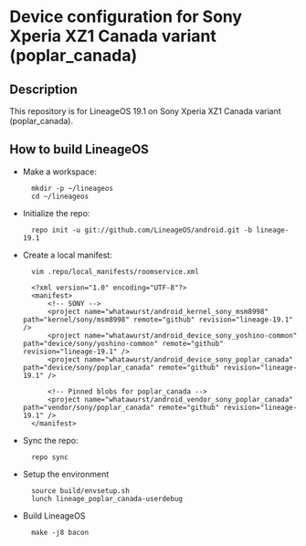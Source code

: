 Device configuration for Sony Xperia XZ1 Canada variant (poplar_canada)
========================================================

Description
-----------

This repository is for LineageOS 19.1 on Sony Xperia XZ1 Canada variant (poplar_canada).

How to build LineageOS
----------------------

* Make a workspace:

        mkdir -p ~/lineageos
        cd ~/lineageos

* Initialize the repo:

        repo init -u git://github.com/LineageOS/android.git -b lineage-19.1

* Create a local manifest:

        vim .repo/local_manifests/roomservice.xml

        <?xml version="1.0" encoding="UTF-8"?>
        <manifest>
            <!-- SONY -->
            <project name="whatawurst/android_kernel_sony_msm8998" path="kernel/sony/msm8998" remote="github" revision="lineage-19.1" />
            <project name="whatawurst/android_device_sony_yoshino-common" path="device/sony/yoshino-common" remote="github" revision="lineage-19.1" />
            <project name="whatawurst/android_device_sony_poplar_canada" path="device/sony/poplar_canada" remote="github" revision="lineage-19.1" />

            <!-- Pinned blobs for poplar_canada -->
            <project name="whatawurst/android_vendor_sony_poplar_canada" path="vendor/sony/poplar_canada" remote="github" revision="lineage-19.1" />
        </manifest>

* Sync the repo:

        repo sync

* Setup the environment

        source build/envsetup.sh
        lunch lineage_poplar_canada-userdebug

* Build LineageOS

        make -j8 bacon

